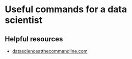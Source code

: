 # Useful commands for a data scientist
## Helpful resources

* [datascienceatthecommandline.com](http://datascienceatthecommandline.com/)

